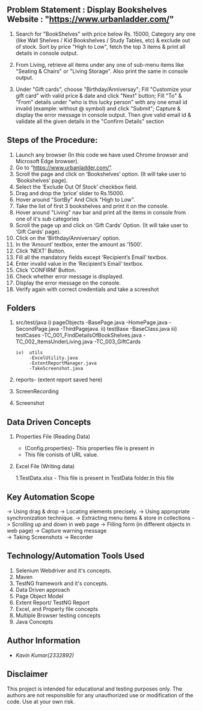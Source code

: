 
Problem Statement : Display Bookshelves
Website           : "https://www.urbanladder.com/"
---------------------------------------------------------------------

1. Search for "BookShelves" with price below Rs. 15000, Category any one (like Wall Shelves / Kid Bookshelves / Study Tables, etc) &  exclude out of stock. Sort by price "High to Low", fetch the top 3 items & print all details in console output.

2. From Living, retrieve all items under any one of sub-menu items like  "Seating & Chairs" or "Living Storage". Also print the same in console output.

3. Under "Gift cards", choose "Birthday/Anniversay"; Fill "Customize your gift card" with valid price & date and click "Next" button; Fill "To" & "From" details under "who is this lucky person" with any one email id invalid (example: without @ symbol) and click "Submit"; Capture & display the error message in console output. Then give valid email id & validate all the given details in the "Confirm Details" section


Steps of the Procedure:
----------------------------------------------------------------------

1)  Launch any browser (In this code we have used Chrome browser and Microsoft Edge browser). 
2)  Go to “https://www.urbanladder.com/”. 
3)  Scroll the page and click on ‘Bookshelves’ option. (It will take user to ‘Bookshelves’ page).
4)  Select the ‘Exclude Out Of Stock’ checkbox field.
5)  Drag and drop the ‘price’ slider to Rs.15000.
6)  Hover around "SortBy" And Click "High to Low".
7)  Take the list of first 3 bookshelves and print it on the console.
8)  Hover around "Living" nav bar and print all the items in console from one of it's sub categories
9)  Scroll the page up and click on ‘Gift Cards’ Option. (It will take user to ‘Gift Cards’ page).
10) Click on the ‘Birthday/Anniversary’ option.
11) In the ‘Amount’ textbox, enter the amount as ‘1500’.
12) Click ‘NEXT’ Button.
13) Fill all the mandatory fields except ‘Recipient’s Email’ textbox.
14) Enter invalid value in the ‘Recipient’s Email’ textbox.
15) Click ‘CONFIRM’ Button.
16) Check whether error message is displayed.
17) Display the error message on the console.
18) Verify again with correct credentials and take a screeshot 

Folders
----------------------------------------------------------------------

1) src/test/java
       i)   pageObjects
            -BasePage.java
            -HomePage.java
            -SecondPage.java
            -ThirdPagejava.
       ii)  testBase
            -BaseClass.java
       iii) testCases
            -TC_001_FindDetailsOfBookShelves.java
            -TC_002_ItemsUnderLiving.java
            -TC_003_GiftCards
       
       iv)  utils
            -ExcelUtility.java
            -ExtentReportManager.java
            -TakeScreenshot.java


3) reports- (extent report saved here)
      
4) ScreenRecording
     
5) Screenshot



Data Driven Concepts
-----------------------------------------------------------------------
1) Properties File (Reading Data)

   * (Config.properties)- This properties file is present in        
   * This file conists of  URL value.

2) Excel File (Writing data)

   1.TestData.xlsx - This file is present in TestData folder.In this file 


Key Automation Scope
-------------------------------------------------------------------------

-> Using drag & drop
-> Locating elements precisely.
-> Using appropriate synchronization technique.
-> Extracting menu items & store in collections
-> Scrolling up and down in web page
-> Filling form (in different objects in web page)
-> Capture warning message   
-> Taking Screenshots
-> Recorder


Technology/Automation Tools Used
-------------------------------------------------------------------------
1) Selenium Webdriver and it's concepts.
2) Maven
3) TestNG framework and it's concepts.
4) Data Driven approach
5) Page Object Model
6) Extent Report/ TestNG Report
7) Excel, and Property file concepts
8) Multiple Browser testing concepts
9) Java Concepts


                                  
## Author Information
 
- *Kavin Kumar(2332892)*

## Disclaimer
 
This project is intended for educational and testing purposes only. The authors are not responsible for any unauthorized use or modification of the code. Use at your own risk.
 
     

   
